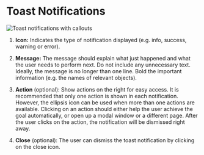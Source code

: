 # Toast Notifications

![Toast notifications with callouts](img/toast-callout.png)

1. **Icon:** Indicates the type of notification displayed (e.g. info, success, warning or error).

1. **Message:** The message should explain what just happened and what the user needs to perform next. Do not include any unnecessary text. Ideally, the message is no longer than one line. Bold the important information (e.g. the names of relevant objects).

1. **Action** (optional): Show actions on the right for easy access. It is recommended that only one action is shown in each notification. However, the ellipsis icon can be used when more than one actions are available. Clicking on an action should either help the user achieve the goal automatically, or open up a modal window or a different page. After the user clicks on the action, the notification will be dismissed right away.

1. **Close** (optional): The user can dismiss the toast notification by clicking on the close icon.
